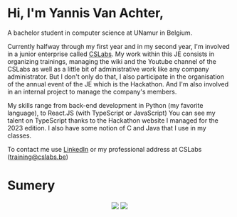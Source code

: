 # Hi, I'm Yannis Van Achter, 

A bachelor student in computer science at UNamur in Belgium.

Currently halfway through my first year and in my second year, I'm involved in a junior enterprise called <a href="https://www.cslabs.be/">CSLabs</a>.
My work within this JE consists in organizing trainings, managing the wiki and the Youtube channel of the CSLabs as well as a little bit of administrative work like any company administrator.
But I don't only do that, I also participate in the organisation of the annual event of the JE which is the Hackathon. And I'm also involved in an internal project to manage the company's members.

My skills range from back-end development in Python (my favorite language), to React.JS (with TypeScript or JavaScript) 
You can see my talent on TypeScript thanks to the Hackathon website I managed for the 2023 edition.
I also have some notion of C and Java that I use in my classes.

To contact me use <a href="https://www.linkedin.com/in/yannis-van-achter-745605224/">LinkedIn</a> or my professional address at CSLabs (<a href="mailto:training@cslabs.be?subject=Contact">training@cslabs.be</a>)

# Sumery
<p align="center">
    <img align="center" src="https://github-readme-stats.vercel.app/api/top-langs/?username=YannisVanAchter&hide_progress=false&theme=dark" />

   <img align="center" src="https://github-readme-stats.vercel.app/api?username=YannisVanAchter&show_icons=true&theme=dark" />
 </p>
<!--
REMIND TO MYSELF : STUDY HOW TO CREATE README.: status: ok

TITRE
# h1
## h2
... max h6

LIST unsorted
* List
  * item

IMAGE
![text afficher](liens vers l'image) // basic
// image privée ou de droit public

<p aline="center/left/right">
  <img
  aline="center/left/right" 
  src="liens vers l'image"
  width="XX%" // prend la taille   
  >
</p>

GIF
// look giphy.com
same syntax as an image

VIDEO
// look Youtube
same syntax as an image

INSERT CODE
''' LANGUAGE
CODE
'''

QUOTES
> my text

PASS A KEY SYMBOL
use '\' 

Stat of my language
use [![Top Langs](https://github-readme-stats.vercel.app/api/top-langs/?username=anuraghazra&layout=compact)](https://github.com/anuraghazra/github-readme-stats)

USEFUL LINK TO CREATE A README.md
https://docs.github.com/en
https://docs.github.com/en/get-started/writing-on-github/getting-started-with-writing-and-formatting-on-github/basic-writing-and-formatting-syntax
-->
